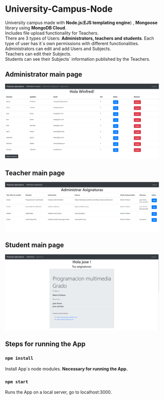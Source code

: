 # University-Campus-Node
University campus made with <b>Node.js</b>(<b>EJS templating engine</b>) , <b>Mongoose</b> library using <b>MongoDB Cloud</b>.<br>
Includes file upload functionality for Teachers.<br>
There are 3 types of Users: <b>Administrators, teachers and students</b>. Each type of user has it´s own permissions with different functionalities.<br>
Administrators can edit and add Users and Subjects.<br>
Teachers can edit their Subjects.<br>
Students can see their Subjects´ information published by the Teachers.<br>


## Administrator main page

<img src="./ReadmeFotos/admin users.PNG">

## Teacher main page

<img src="./ReadmeFotos/adminsubjects.PNG">

## Student main page

<img src="./ReadmeFotos/adminstudent.PNG">

## Steps for running the App

### `npm install`

Install App´s node modules. <strong>Necessary for running the App.</strong>

### `npm start`

Runs the App on a local server, go to localhost:3000.
